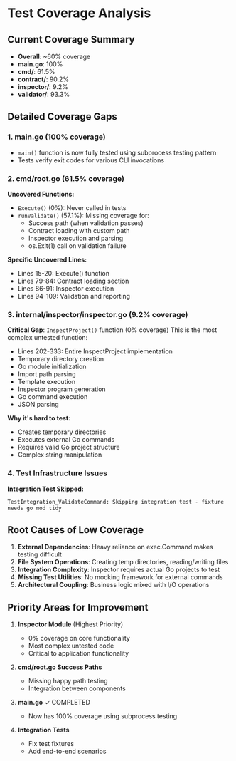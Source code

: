 # Test Coverage Analysis

## Current Coverage Summary

- **Overall**: ~60% coverage
- **main.go**: 100%
- **cmd/**: 61.5%
- **contract/**: 90.2%
- **inspector/**: 9.2%
- **validator/**: 93.3%

## Detailed Coverage Gaps

### 1. main.go (100% coverage)
- `main()` function is now fully tested using subprocess testing pattern
- Tests verify exit codes for various CLI invocations

### 2. cmd/root.go (61.5% coverage)

**Uncovered Functions:**
- `Execute()` (0%): Never called in tests
- `runValidate()` (57.1%): Missing coverage for:
  - Success path (when validation passes)
  - Contract loading with custom path
  - Inspector execution and parsing
  - os.Exit(1) call on validation failure

**Specific Uncovered Lines:**
- Lines 15-20: Execute() function
- Lines 79-84: Contract loading section
- Lines 86-91: Inspector execution
- Lines 94-109: Validation and reporting

### 3. internal/inspector/inspector.go (9.2% coverage)

**Critical Gap**: `InspectProject()` function (0% coverage)
This is the most complex untested function:
- Lines 202-333: Entire InspectProject implementation
- Temporary directory creation
- Go module initialization
- Import path parsing
- Template execution
- Inspector program generation
- Go command execution
- JSON parsing

**Why it's hard to test:**
- Creates temporary directories
- Executes external Go commands
- Requires valid Go project structure
- Complex string manipulation

### 4. Test Infrastructure Issues

**Integration Test Skipped:**
```
TestIntegration_ValidateCommand: Skipping integration test - fixture needs go mod tidy
```

## Root Causes of Low Coverage

1. **External Dependencies**: Heavy reliance on exec.Command makes testing difficult
2. **File System Operations**: Creating temp directories, reading/writing files
3. **Integration Complexity**: Inspector requires actual Go projects to test
4. **Missing Test Utilities**: No mocking framework for external commands
5. **Architectural Coupling**: Business logic mixed with I/O operations

## Priority Areas for Improvement

1. **Inspector Module** (Highest Priority)
   - 0% coverage on core functionality
   - Most complex untested code
   - Critical to application functionality

2. **cmd/root.go Success Paths**
   - Missing happy path testing
   - Integration between components

3. **main.go** ✓ COMPLETED
   - Now has 100% coverage using subprocess testing

4. **Integration Tests**
   - Fix test fixtures
   - Add end-to-end scenarios